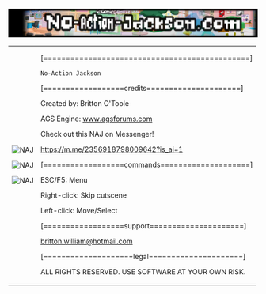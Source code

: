 ![NAJ](/docs/header.jpg)

<table>
<tr><td>

![NAJ](/docs/images/dojo.gif) 

![NAJ](/docs/images/hallway.gif) 

![NAJ](/docs/images/park.gif) 

</td>
<td>

[==============================================]

	No-Action Jackson

[==================credits=====================]

Created by: Britton O'Toole


AGS Engine: www.agsforums.com


Check out this NAJ on Messenger! 

https://m.me/2356918798009642?is_ai=1

[==================commands====================]

ESC/F5:			Menu

Right-click: 		Skip cutscene

Left-click: 		Move/Select

[==================support=====================]

britton.william@hotmail.com

[====================legal=====================]

ALL RIGHTS RESERVED.  USE SOFTWARE AT YOUR OWN RISK.

</td></tr>
</table>
